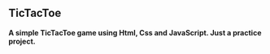 ## TicTacToe 

**A simple TicTacToe game using Html, Css and JavaScript. Just a practice project.**
